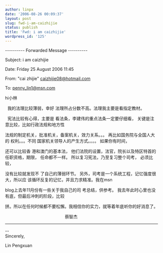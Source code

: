 ```yaml
---
author: linpx
date: '2006-08-26 00:09:37'
layout: post
slug: fwd-i-am-caizhijie
status: publish
title: 'Fwd: i am caizhijie'
wordpress_id: '125'
---
```


  
  
---------- Forwarded Message ----------  
  
Subject: i am caizhijie

Date: Friday 25 August 2006 11:45

From: "cai zhijie" <caizhijie08@hotmail.com>

To: penny_lin1@msn.com

  
hi小林

  我的法理比较薄弱，幸好 法理所占分数不高。法理我主要是看指定教材。

  宪法比较有心得，主要是 看法条，李建伟的重点法条一定要仔细看， 关键是注意比较，比如行政法规和地方性

法规的制定机关，批准机关，备案机关，效力关系。。。 再比如国务院与全国人大的 权利。。。不同 国家机关领导人的产生方式。。。。 如果你有时间，

还可以比较香 港和澳门的基本法， 他们法院的设置，法官，院长以及特区特首的任职资格，期限， 任命都不一样。 所以复习宪法，乃至复习整个司考， 必须比较，

没有比较就发现不 了自己的薄弱环节。 另外，司考是一个系统工程，记忆强度很大，所以应 该循环反复的记忆，并且力求精准。我在msn

blog上去年11月份有一些关于我自己的司 考总结，供参考。 我去年此时心里也没有底，但最后冲刺的阶段，比较

拼。所以在任何时候都不要松懈。我相信你的实力，就等着年底听你的好消息了。

                                                  蔡智杰


  
-------------------------------------------------------  
  
--   
Sincerely,

  
Lin Pengxuan

